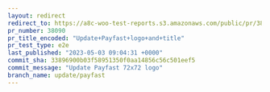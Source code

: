 ```yaml
---
layout: redirect
redirect_to: https://a8c-woo-test-reports.s3.amazonaws.com/public/pr/38090/e2e/index.html
pr_number: 38090
pr_title_encoded: "Update+Payfast+logo+and+title"
pr_test_type: e2e
last_published: "2023-05-03 09:04:31 +0000"
commit_sha: 33896900b03f58951350f0aa14856c56c501eef5
commit_message: "Update Payfast 72x72 logo"
branch_name: update/payfast
---
```

